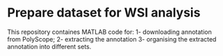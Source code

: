 # Prepare dataset for WSI analysis
This repository containes MATLAB code for:
1- downloading annotation from PolyScope;
2- extracting the annotation
3- organising the extracted annotation into different sets.
